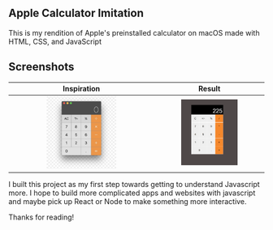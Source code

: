 ## Apple Calculator Imitation

This is my rendition of Apple's preinstalled calculator on macOS made with HTML, CSS, and JavaScript

## Screenshots

Inspiration            |  Result
:----------------------:|:----------------------:
<img src="macCalculator.jpg" alt="maccalc" width=50%> |  <img src="calculator.png" width=55%/>


I built this project as my first step towards getting to understand Javascript more. I hope to build more complicated apps and websites with javascript and maybe pick up React or Node to make something more interactive.

Thanks for reading!
